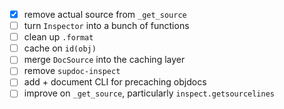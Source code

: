 - [x] remove actual source from `_get_source`
- [ ] turn `Inspector` into a bunch of functions
- [ ] clean up `.format`
- [ ] cache on `id(obj)`
- [ ] merge `DocSource` into the caching layer
- [ ] remove `supdoc-inspect`
- [ ] add + document CLI for precaching objdocs
- [ ] improve on `_get_source`, particularly `inspect.getsourcelines`
